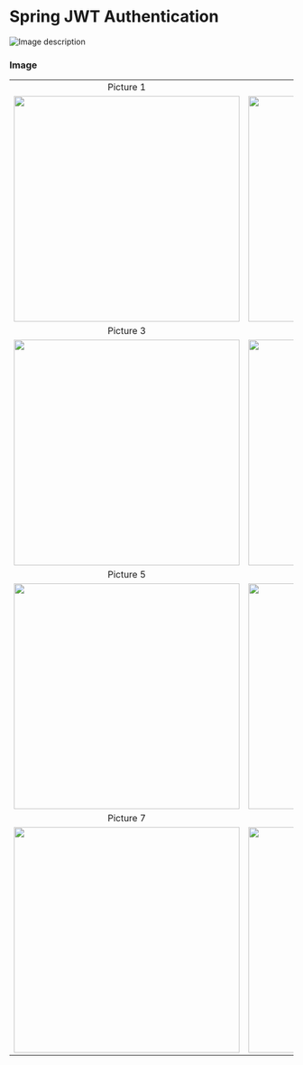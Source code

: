 # Spring JWT Authentication

![Image description](https://github.com/Rapter1990/Spring-JWT-Authentication/blob/master/New%20Project.png)


### Image

<table style="border: 0px;">
  <tr>
     <td align="center"> Picture 1 </td>
     <td align="center"> Picture 2 </td>
  </tr>
  <tr>
    <td><img width="400" height="400" src ="https://github.com/Rapter1990/Spring-JWT-Authentication/blob/master/spring_jwt_1.PNG"></td>
    <td><img width="400" height="400" src ="https://github.com/Rapter1990/Spring-JWT-Authentication/blob/master/spring_jwt_2.PNG"></td>
  </tr>
  <tr>
     <td align="center"> Picture 3 </td>
     <td align="center"> Picture 4 </td>
  </tr>
  <tr>
    <td><img width="400" height="400" src ="https://github.com/Rapter1990/Spring-JWT-Authentication/blob/master/spring_jwt_3.PNG"></td>
    <td><img width="400" height="400" src ="https://github.com/Rapter1990/Spring-JWT-Authentication/blob/master/spring_jwt_4.PNG"></td>
  </tr>
  <tr>
     <td align="center"> Picture 5 </td>
     <td align="center"> Picture 6 </td>
  </tr>
  <tr>
    <td><img width="400" height="400" src ="https://github.com/Rapter1990/Spring-JWT-Authentication/blob/master/spring_jwt_5.PNG"></td>
    <td><img width="400" height="400" src ="https://github.com/Rapter1990/Spring-JWT-Authentication/blob/master/spring_jwt_6.PNG"></td>
  </tr>
  <tr>
     <td align="center"> Picture 7 </td>
     <td align="center"> Picture 8 </td>
  </tr>
  <tr>
    <td><img width="400" height="400" src ="https://github.com/Rapter1990/Spring-JWT-Authentication/blob/master/spring_jwt_7.PNG"></td>
    <td><img width="400" height="400" src ="https://github.com/Rapter1990/Spring-JWT-Authentication/blob/master/spring_jwt_8.PNG"></td>
  </tr>
 </table>
